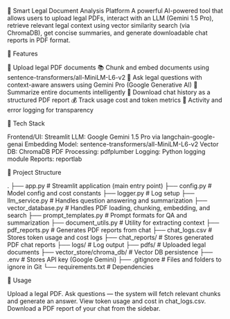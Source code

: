 📄 Smart Legal Document Analysis Platform
A powerful AI-powered tool that allows users to upload legal PDFs, interact with an LLM (Gemini 1.5 Pro), retrieve relevant legal context using vector similarity search (via ChromaDB), get concise summaries, and generate downloadable chat reports in PDF format.


🚀 Features

📁 Upload legal PDF documents
📚 Chunk and embed documents using sentence-transformers/all-MiniLM-L6-v2
🧠 Ask legal questions with context-aware answers using Gemini Pro (Google Generative AI)
📝 Summarize entire documents intelligently
🧾 Download chat history as a structured PDF report
💰 Track usage cost and token metrics
📜 Activity and error logging for transparency



🧰 Tech Stack

Frontend/UI: Streamlit
LLM: Google Gemini 1.5 Pro via langchain-google-genai
Embedding Model: sentence-transformers/all-MiniLM-L6-v2
Vector DB: ChromaDB
PDF Processing: pdfplumber
Logging: Python logging module
Reports: reportlab


📁 Project Structure

.
├── app.py                      # Streamlit application (main entry point)
├── config.py                   # Model config and cost constants
├── logger.py                   # Log setup
├── llm_service.py              # Handles question answering and summarization
├── vector_database.py          # Handles PDF loading, chunking, embedding, and search
├── prompt_templates.py         # Prompt formats for QA and summarization
├── document_utils.py           # Utility for extracting context
├── pdf_reports.py              # Generates PDF reports from chat
├── chat_logs.csv               # Stores token usage and cost logs
├── chat_reports/               # Stores generated PDF chat reports
├── logs/                       # Log output
├── pdfs/                       # Uploaded legal documents
├── vector_store/chroma_db/     # Vector DB persistence
├── .env                        # Stores API key (Google Gemini)
├── .gitignore                  # Files and folders to ignore in Git
└── requirements.txt            # Dependencies



💬 Usage

Upload a legal PDF.
Ask questions — the system will fetch relevant chunks and generate an answer.
View token usage and cost in chat_logs.csv.
Download a PDF report of your chat from the sidebar.




